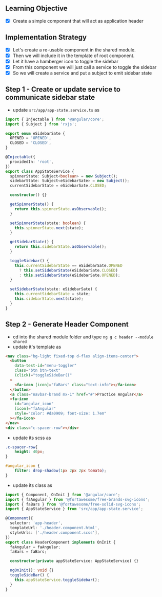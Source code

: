 ## Learning Objective
- [x] Create a simple component that will act as application header

## Implementation Strategy
- [x] Let's create a re-usable component in the shared module.
- [x] Then we will include it in the template of root component.
- [x] Let it have a hamberger icon to toggle the sidebar
- [x] From this component we will just call a service to toggle the sidebar
- [x] So we will create a service and put a subject to emit sidebar state

## Step 1 - Create or update service to communicate sidebar state
- update `src/app/app-state.service.ts` as
```ts
import { Injectable } from '@angular/core';
import { Subject } from 'rxjs';

export enum eSidebarSate {
  OPENED = 'OPENED',
  CLOSED = 'CLOSED',
}

@Injectable({
  providedIn: 'root',
})
export class AppStateService {
  spinnerState: Subject<boolean> = new Subject();
  sidebarState: Subject<eSidebarSate> = new Subject();
  currentSidebarState = eSidebarSate.CLOSED;

  constructor() {}

  getSpinnerState() {
    return this.spinnerState.asObservable();
  }

  setSpinnerState(state: boolean) {
    this.spinnerState.next(state);
  }

  getSidebarState() {
    return this.sidebarState.asObservable();
  }

  toggleSidebar() {
    this.currentSidebarState == eSidebarSate.OPENED
      ? this.setSidebarState(eSidebarSate.CLOSED)
      : this.setSidebarState(eSidebarSate.OPENED);
  }

  setSidebarState(state: eSidebarSate) {
    this.currentSidebarState = state;
    this.sidebarState.next(state);
  }
}
```

## Step 2 - Generate Header Component
- cd into the shared module folder and type `ng g c header --module shared`
- update it's template as
```html
<nav class="bg-light fixed-top d-flex align-items-center">
  <button
    data-test-id="menu-toggler"
    class="btn btn-text"
    (click)="toggleSideBar()"
  >
    <fa-icon [icon]="faBars" class="text-info"></fa-icon>
  </button>
  <a class="navbar-brand mx-1" href="#">Practice Angular</a>
  <fa-icon
    id="angular_icon"
    [icon]="faAngular"
    style="color: #da0909; font-size: 1.7em"
  ></fa-icon>
</nav>
<div class="c-spacer-row"></div>
```
- update its scss as
```scss
.c-spacer-row{
    height: 40px;
}

#angular_icon {
    filter: drop-shadow(1px 2px 2px tomato);
}
```
- update its class as
```ts
import { Component, OnInit } from '@angular/core';
import { faAngular } from '@fortawesome/free-brands-svg-icons';
import { faBars } from '@fortawesome/free-solid-svg-icons';
import { AppStateService } from 'src/app/app-state.service';

@Component({
  selector: 'app-header',
  templateUrl: './header.component.html',
  styleUrls: ['./header.component.scss'],
})
export class HeaderComponent implements OnInit {
  faAngular = faAngular;
  faBars = faBars;

  constructor(private appStateService: AppStateService) {}

  ngOnInit(): void {}
  toggleSideBar() {
    this.appStateService.toggleSidebar();
  }
}
```